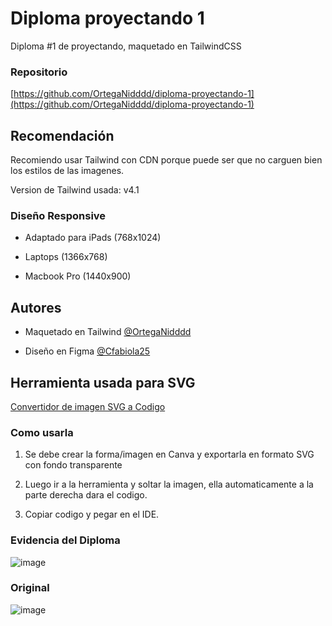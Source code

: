 
# Diploma proyectando 1

Diploma #1 de proyectando, maquetado en TailwindCSS

### Repositorio

[https://github.com/OrtegaNidddd/diploma-proyectando-1](https://github.com/OrtegaNidddd/diploma-proyectando-1)

## Recomendación

Recomiendo usar Tailwind con CDN porque puede ser que no carguen bien los estilos de las imagenes.

Version de Tailwind usada: v4.1

### Diseño Responsive

- Adaptado para iPads (768x1024)

- Laptops (1366x768)

- Macbook Pro (1440x900)

## Autores

- Maquetado en Tailwind [@OrtegaNidddd](https://github.com/OrtegaNidddd)

- Diseño en Figma [@Cfabiola25](https://github.com/Cfabiola25)

## Herramienta usada para SVG

[Convertidor de imagen SVG a Codigo](https://nikitahl.github.io/svg-2-code/)

### Como usarla

1. Se debe crear la forma/imagen en Canva y exportarla en formato SVG con fondo transparente

2. Luego ir a la herramienta y soltar la imagen, ella automaticamente a la parte derecha dara el codigo.

3. Copiar codigo y pegar en el IDE.

### Evidencia del Diploma

![image](https://github.com/user-attachments/assets/4650dd03-b2bb-4679-8c3e-cb6056b72ff8)

### Original 

![image](https://github.com/user-attachments/assets/7c87fd7f-880b-4464-bb63-cd9346218324)
